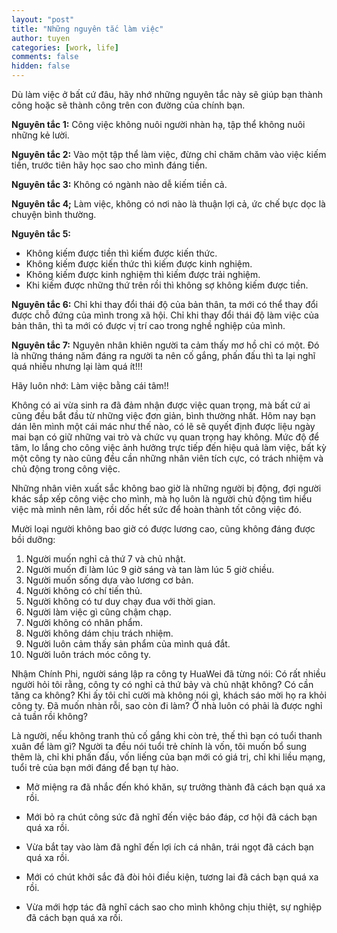 ```yaml
---
layout: "post"
title: "Những nguyên tắc làm việc"
author: tuyen
categories: [work, life]
comments: false
hidden: false
---
```


Dù làm việc ở bất cứ đâu, hãy nhớ những nguyên tắc này sẽ giúp bạn thành công hoặc sẽ thành công trên con đường của chính bạn.

**Nguyên tắc 1:** Công việc không nuôi người nhàn hạ, tập thể không nuôi những kẻ lười.

**Nguyên tắc 2:** Vào một tập thể làm việc, đừng chỉ chăm chăm vào việc kiếm tiền, trước tiên hãy học sao cho mình đáng tiền.

**Nguyên tắc 3:** Không có ngành nào dễ kiếm tiền cả.

**Nguyên tắc 4;** Làm việc, không có nơi nào là thuận lợi cả, ức chế bực dọc là chuyện bình thường.

**Nguyên tắc 5:**

- Không kiếm được tiền thì kiếm được kiến thức.
- Không kiếm được kiến thức thì kiếm được kinh nghiệm.
- Không kiếm được kinh nghiệm thì kiếm được trải nghiệm.
- Khi kiếm được những thứ trên rồi thì không sợ không kiếm được tiền.

**Nguyên tắc 6:** Chỉ khi thay đổi thái độ của bản thân, ta mới có thể thay đổi được chỗ đứng của mình trong xã hội. Chỉ khi thay đổi thái độ làm việc của bản thân, thì ta mới có được vị trí cao trong nghề nghiệp của mình.

**Nguyên tắc 7:** Nguyên nhân khiên người ta cảm thấy mơ hồ chỉ có một. Đó là những tháng năm đáng ra người ta nên cố gắng, phấn đấu thì ta lại nghĩ quá nhiều nhưng lại làm quá ít!!!

Hãy luôn nhớ: Làm việc bằng cái tâm!!

Không có ai vừa sinh ra đã đảm nhận được việc quan trọng, mà bất cứ ai cũng đều bắt đầu từ những việc đơn giản, bình thường nhất. Hôm nay bạn dán lên mình một cái mác như thế nào, có lẽ sẽ quyết định được liệu ngày mai bạn có giữ những vai trò và chức vụ quan trọng hay không. Mức độ để tâm, lo lắng cho công việc ảnh hưởng trực tiếp đến hiệu quả làm việc, bất kỳ một công ty nào cũng đều cần những nhân viên tích cực, có trách nhiệm và chủ động trong công việc.

Những nhân viên xuất sắc không bao giờ là những người bị động, đợi người khác sắp xếp công việc cho mình, mà họ luôn là người chủ động tìm hiểu việc mà mình nên làm, rồi dốc hết sức để hoàn thành tốt công việc đó.

Mười loại người không bao giờ có được lương cao, cũng không đáng được bồi dưỡng:

1. Người muốn nghỉ cả thứ 7 và chủ nhật.
2. Người muốn đi làm lúc 9 giờ sáng và tan làm lúc 5 giờ chiều.
3. Người muốn sống dựa vào lương cơ bản.
4. Người không có chí tiến thủ.
5. Người không có tư duy chạy đua với thời gian.
6. Người làm việc gì cũng chậm chạp.
7. Người không có nhân phẩm.
8. Người không dám chịu trách nhiệm.
9. Người luôn cảm thấy sản phẩm của mình quá đắt.
10. Người luôn trách móc công ty.

Nhậm Chính Phi, người sáng lập ra công ty HuaWei đã từng nói: Có rất nhiều người hỏi tôi rằng, công ty có nghỉ cả thứ bảy và chủ nhật không? Có cần tăng ca không? Khi ấy tôi chỉ cười mà không nói gì, khách sáo mời họ ra khỏi công ty. Đã muốn nhàn rỗi, sao còn đi làm? Ở nhà luôn có phải là được nghỉ cả tuần rồi không?

Là người, nếu không tranh thủ cố gắng khi còn trẻ, thế thì bạn có tuổi thanh xuân để làm gì? Người ta đều nói tuổi trẻ chính là vốn, tôi muốn bổ sung thêm là, chỉ khi phấn đấu, vốn liếng của bạn mới có giá trị, chỉ khi liều mạng, tuổi trẻ của bạn mới đáng để bạn tự hào.

- Mở miệng ra đã nhắc đến khó khăn, sự trưởng thành đã cách bạn quá xa rồi.

- Mới bỏ ra chút công sức đã nghĩ đến việc báo đáp, cơ hội đã cách bạn quá xa rồi.

- Vừa bắt tay vào làm đã nghĩ đến lợi ích cá nhân, trái ngọt đã cách bạn quá xa rồi.

- Mới có chút khởi sắc đã đòi hỏi điều kiện, tương lai đã cách bạn quá xa rồi.

- Vừa mới hợp tác đã nghĩ cách sao cho mình không chịu thiệt, sự nghiệp đã cách bạn quá xa rồi.